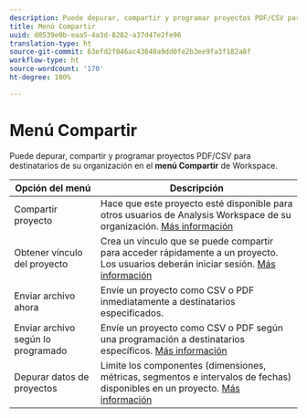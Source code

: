```yaml
---
description: Puede depurar, compartir y programar proyectos PDF/CSV para destinatarios de su organización.
title: Menú Compartir
uuid: d8539e0b-eaa5-4a3d-8282-a37d47e2fe96
translation-type: ht
source-git-commit: 63efd2f046ac43640a9dd0fe2b3ee9fa3f182a8f
workflow-type: ht
source-wordcount: '170'
ht-degree: 100%

---
```



# Menú Compartir

Puede depurar, compartir y programar proyectos PDF/CSV para destinatarios de su organización en el **menú Compartir** de Workspace.

| Opción del menú | Descripción |
|---|---|
| Compartir proyecto | Hace que este proyecto esté disponible para otros usuarios de Analysis Workspace de su organización. [Más información](https://docs.adobe.com/content/help/es-ES/analytics/analyze/analysis-workspace/curate-share/share-projects.html) |
| Obtener vínculo del proyecto | Crea un vínculo que se puede compartir para acceder rápidamente a un proyecto. Los usuarios deberán iniciar sesión. [Más información](https://docs.adobe.com/content/help/es-ES/analytics/analyze/analysis-workspace/curate-share/shareable-links.html) |
| Enviar archivo ahora | Envíe un proyecto como CSV o PDF inmediatamente a destinatarios especificados. |
| Enviar archivo según lo programado | Envíe un proyecto como CSV o PDF según una programación a destinatarios específicos. [Más información](https://docs.adobe.com/content/help/es-ES/analytics/analyze/analysis-workspace/curate-share/t-schedule-report.html) |
| Depurar datos de proyectos | Limite los componentes (dimensiones, métricas, segmentos e intervalos de fechas) disponibles en un proyecto. [Más información](https://docs.adobe.com/content/help/es-ES/analytics/analyze/analysis-workspace/curate-share/curate.html) |
